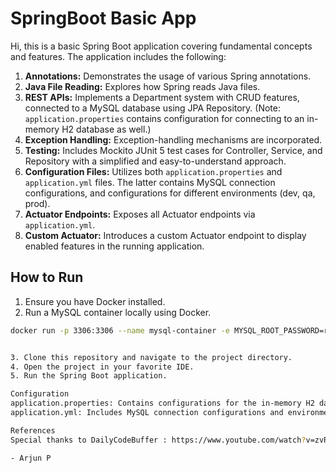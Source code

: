 # SpringBoot Basic App

Hi, this is a basic Spring Boot application covering fundamental concepts and features. The application includes the following:

1. **Annotations:** Demonstrates the usage of various Spring annotations.
2. **Java File Reading:** Explores how Spring reads Java files.
3. **REST APIs:** Implements a Department system with CRUD features, connected to a MySQL database using JPA Repository. (Note: `application.properties` contains configuration for connecting to an in-memory H2 database as well.)
4. **Exception Handling:** Exception-handling mechanisms are incorporated.
5. **Testing:** Includes Mockito JUnit 5 test cases for Controller, Service, and Repository with a simplified and easy-to-understand approach.
6. **Configuration Files:** Utilizes both `application.properties` and `application.yml` files. The latter contains MySQL connection configurations, and configurations for different environments (dev, qa, prod).
7. **Actuator Endpoints:** Exposes all Actuator endpoints via `application.yml`.
8. **Custom Actuator:** Introduces a custom Actuator endpoint to display enabled features in the running application.

## How to Run

1. Ensure you have Docker installed.
2. Run a MySQL container locally using Docker.

```bash
docker run -p 3306:3306 --name mysql-container -e MYSQL_ROOT_PASSWORD=root -e MYSQL_DATABASE=springbootdb -d mysql:latest


3. Clone this repository and navigate to the project directory.
4. Open the project in your favorite IDE.
5. Run the Spring Boot application.

Configuration
application.properties: Contains configurations for the in-memory H2 database.
application.yml: Includes MySQL connection configurations and environment-specific settings.

References
Special thanks to DailyCodeBuffer : https://www.youtube.com/watch?v=zvR-Oif_nxg&t=1s for helpful references.

- Arjun P

